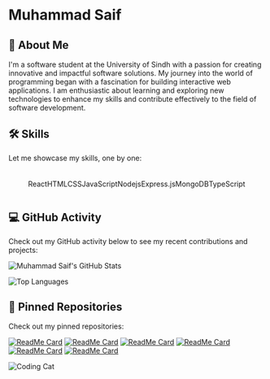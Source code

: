 <!-- Introduction -->
# Muhammad Saif

## 🚀 About Me
I'm a software student at the University of Sindh with a passion for creating innovative and impactful software solutions. My journey into the world of programming began with a fascination for building interactive web applications. I am enthusiastic about learning and exploring new technologies to enhance my skills and contribute effectively to the field of software development.

## 🛠️ Skills
Let me showcase my skills, one by one:

<div class="skills" style="display: flex; justify-content: center; margin-top: 20px;">
  <div class="skill-item" style="animation-delay: 0.5s;">
    <p>React</p>
  </div>
  <div class="skill-item" style="animation-delay: 1s;">
    <p>HTML</p>
  </div>
  <div class="skill-item" style="animation-delay: 1s;">
    <p>CSS</p>
  </div>
  <div class="skill-item" style="animation-delay: 1s;">
    <p>JavaScript</p>
  </div>
  <div class="skill-item" style="animation-delay: 1s;">
    <p>Nodejs</p>
  </div>
  <div class="skill-item" style="animation-delay: 1s;">
    <p>Express.js</p>
  </div>
  <div class="skill-item" style="animation-delay: 1s;">
    <p>MongoDB</p>
  </div>
  <div class="skill-item" style="animation-delay: 1s;">
    <p>TypeScript</p>
  </div>
  
  <!-- Add other skills similarly -->
</div>


## 💻 GitHub Activity
Check out my GitHub activity below to see my recent contributions and projects:

![Muhammad Saif's GitHub Stats](https://github-readme-stats.vercel.app/api?username=saifiimuhammad&show_icons=true&theme=dracula&count_private=true&include_all_commits=true)

![Top Languages](https://github-readme-stats.vercel.app/api/top-langs/?username=saifiimuhammad&layout=compact&theme=dracula)

## 📌 Pinned Repositories
Check out my pinned repositories:

[![ReadMe Card](https://github-readme-stats.vercel.app/api/pin/?username=saifiimuhammad&repo=repo1&theme=radical)](https://github.com/saifiimuhammad/inotebook-web-app)
[![ReadMe Card](https://github-readme-stats.vercel.app/api/pin/?username=saifiimuhammad&repo=repo2&theme=radical)](https://github.com/saifiimuhammad/TimesOfNews)
[![ReadMe Card](https://github-readme-stats.vercel.app/api/pin/?username=saifiimuhammad&repo=repo2&theme=radical)](https://github.com/saifiimuhammad/TicTacToe-Game)
[![ReadMe Card](https://github-readme-stats.vercel.app/api/pin/?username=saifiimuhammad&repo=repo2&theme=radical)](https://github.com/saifiimuhammad/Random-Qoute-Generator-App)
[![ReadMe Card](https://github-readme-stats.vercel.app/api/pin/?username=saifiimuhammad&repo=repo2&theme=radical)](https://github.com/saifiimuhammad/Ochi-Design-Modern-Animated-Wesbite)
[![ReadMe Card](https://github-readme-stats.vercel.app/api/pin/?username=saifiimuhammad&repo=repo2&theme=radical)](https://github.com/saifiimuhammad/Todo-List-App---Typescript-version)


<!-- Add more repository cards similarly -->

<!-- Animations -->
![Coding Cat](https://media.giphy.com/media/JIX9t2j0ZTN9S/giphy.gif)


